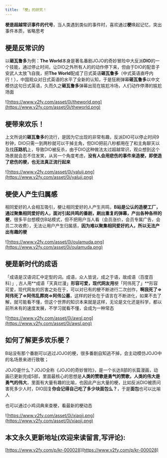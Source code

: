 ```yaml
---
title: 「梗」的研究！
---
```



**梗是超越常识事件的代号**，当人类遇到类似的事件时，喜欢通过**梗**唤起记忆，突出事件本质，省略思考



## 梗是反常识的

以**砸瓦鲁多**为例：**The World**本身是著名番剧JOJO的奇妙冒险中大反派**DIO**的一个技能，通过停止时间，让DIO之外所有人的的动作停下来，但由于DIO的配音子安武人太放飞自我，把**The World**配成了日式英语**砸瓦鲁多**（中式英语直呼内行！），中国观众对日式英语的水平了全新的认知，于是狂刷弹幕**砸瓦鲁多**以中文模仿这句日式英语，久而久之**砸瓦鲁多**弹幕出现在尴尬冷场，人们动作停滞的尴尬场面

![https://www.v2fy.com/asset/0i/theworld.png](https://www.v2fy.com/asset/0i/theworld.png)



## 梗带来欢乐！

上文所说的**砸瓦鲁多**的流行，是因为它出现的非常有趣，反派DIO可以停止时间9秒钟，DIO只需一到两秒就可以干掉主角，但DIO把前八秒都用在了和主角聊天以及找**压路机**上，导致DIO被反杀，由于DIO这种做法太过超越常识，观众想到这个场景就会忍不住发笑，从另一个角度考虑，**没有人会用悲伤的事件来造梗，即使造了悲伤的梗，也无法真正流行起来**

![https://www.v2fy.com/asset/0i/yaluji.png](https://www.v2fy.com/asset/0i/yaluji.png)


## 梗使人产生归属感

相同爱好的人会相互吸引，梗让相同爱好的人产生共鸣，**B站是公认的造梗工厂，通过聚集相同爱好的人，面对引起共鸣的番剧，刷出重复的弹幕，产出各种各样的梗**，很多平台想模仿B站模式，但不把用户当人看（会员涨价，会员专属广告，会员二次收费），无法让用户产生归属感，**因为难以聚集相同爱好的人，所以无法产出有趣的梗**


![https://www.v2fy.com/asset/0i/oulamuda.png](https://www.v2fy.com/asset/0i/oulamuda.png)



##  梗是新时代的成语

「成语是汉语词汇中定型的词。成语，众人皆说，成之于语，故成语（百度百科）」,  古人用**成语「天真烂漫」**形容可爱，现代网友用**梗「阿伟死了」**形容可爱，现代网友的厉害之处在于，可以对已有的梗不断进行二次创作，**啊我死了=>阿伟死了=>阿伟乱葬岗=>阿伟公墓**，这样的好处在于语言在不断进化，如果不去了解，就可能看不懂，但这个世界的知识本来就是这样，无论是文化还是科学，都以前所未有的速度发展，不学习就看不懂，会成为一种常态

![https://www.v2fy.com/asset/0i/awsl.png](https://www.v2fy.com/asset/0i/awsl.png)

##  如何了解更多欢乐梗？

B站没有那个番剧可以逃过JOJO的梗，很多番剧自知逃不掉，会主动模仿JOJO中的名场景来进行致敬；

JOJO是什么？JOJO全称《JOJO的奇妙冒险》，是一个长达8部的长篇漫画，动画已更新完成5部，里面最核心的思想是**人类的赞歌是勇气的赞歌，人类的伟大是勇气的伟大**，里面有大量有趣的比喻，也因此产出大量的梗，比如反派DIO被质问害死多少人时，DIO回复**你会记得自己吃了多少块面包么？**，于是**面包**也可以比喻人


也可以通过小鸡词典来查梗，看最新的梗动态

![https://www.v2fy.com/asset/0i/xiaoji.png](https://www.v2fy.com/asset/0i/xiaoji.png)




















## 本文永久更新地址(欢迎来读留言,写评论):

[https://www.v2fy.com/p/kr-000028](https://www.v2fy.com/p/kr-000028)
